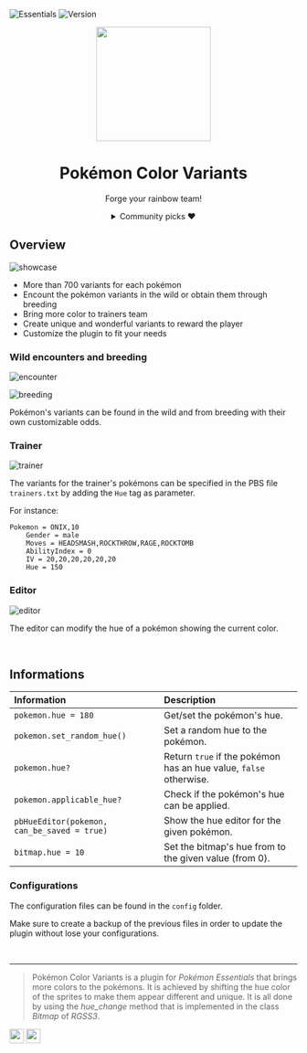![Essentials](https://badgen.net/badge/Essentials/21.1/orange)
![Version](https://badgen.net/badge/Version/1.2.0/cyan)

<p align="center">
<img width="200px" src="https://user-images.githubusercontent.com/63038410/277101961-6f414f38-9219-4b06-b1b0-0ccf45836f1e.png">
</p>

<h1 align="center">Pokémon Color Variants</h1>


<p align="center">
Forge your rainbow team!
</p>

<div align="center">
  <details>
  <summary>Community picks ❤️</summary>
    <img width="450px" src="https://user-images.githubusercontent.com/63038410/216767202-dded7695-8f3b-4c67-a419-f87122cbe246.png">
    <p>LilyInTheWater's Pidgey</p><br>
    <img width="450px" src="https://user-images.githubusercontent.com/63038410/216767426-8a821395-efdb-4a84-922c-0aa356864f7f.png">
    <p>MaouAlter's Eelektross</p><br>
    <img width="450px" src="https://user-images.githubusercontent.com/63038410/220905142-de4e0835-9ce7-4a1e-95b4-e2785c531416.png">
    <p>Citycat17's Solgaleo</p>
  </details>
</div>

## Overview

![showcase](https://user-images.githubusercontent.com/63038410/277104962-7e978829-7cd2-48f7-a697-6f43810545f7.gif)

- More than 700 variants for each pokémon
- Encount the pokémon variants in the wild or obtain them through breeding
- Bring more color to trainers team
- Create unique and wonderful variants to reward the player
- Customize the plugin to fit your needs

### Wild encounters and breeding

![encounter](https://user-images.githubusercontent.com/63038410/277105130-b1a9e2a3-4e88-4c8f-bd53-eeb09a4d6c71.gif)

![breeding](https://user-images.githubusercontent.com/63038410/277105137-d26fd2e4-7792-4e8e-a10a-fbfdfb14e362.gif)

Pokémon's variants can be found in the wild and from breeding with their own customizable odds.

### Trainer

![trainer](https://user-images.githubusercontent.com/63038410/277105181-5680dbd3-3a96-4407-8f15-b56ccbb7a834.gif)

The variants for the trainer's pokémons can be specified in the PBS file `trainers.txt` by adding the `Hue` tag as parameter.

For instance:

```
Pokemon = ONIX,10
    Gender = male
    Moves = HEADSMASH,ROCKTHROW,RAGE,ROCKTOMB
    AbilityIndex = 0
    IV = 20,20,20,20,20,20
    Hue = 150
```

### Editor

![editor](https://user-images.githubusercontent.com/63038410/277105241-c0ac83b4-c0ee-4942-9720-c8df3598e7b0.gif)

The editor can modify the hue of a pokémon showing the current color.

<br>

## Informations
| Information | Description |
|:-|:-|
| `pokemon.hue = 180` | Get/set the pokémon's hue. |
|`pokemon.set_random_hue()`|Set a random hue to the pokémon.|
| `pokemon.hue?` | Return `true` if the pokémon has an hue value, `false` otherwise. |
|`pokemon.applicable_hue?`| Check if the pokémon's hue can be applied.|
|`pbHueEditor(pokemon, can_be_saved = true)`| Show the hue editor for the given pokémon.|
|`bitmap.hue = 10`|Set the bitmap's hue from to the given value (from 0).|

### Configurations
The configuration files can be found in the `config` folder.

Make sure to create a backup of the previous files in order to update the plugin without lose your configurations.

<br>

<hr>

> Pokémon Color Variants is a plugin for *Pokémon Essentials* that brings more colors to the pokémons.
It is achieved by shifting the hue color of the sprites to make them appear different and unique.
It is all done by using the *hue_change* method that is implemented in the class *Bitmap* of *RGSS3*.

<a href="https://github.com/MickTK/PE-Pokemon-Color-Variants"><img width="25px" src="https://user-images.githubusercontent.com/63038410/277105894-4c82662e-5d30-4d2f-b2bc-4a73fc8a1837.png"></a>
<a href="https://reliccastle.com/resources/1035/"><img width="25px" src="https://user-images.githubusercontent.com/63038410/277105886-60e410d8-9a47-4d63-b1c0-5d67b545b7cb.png"></a>
